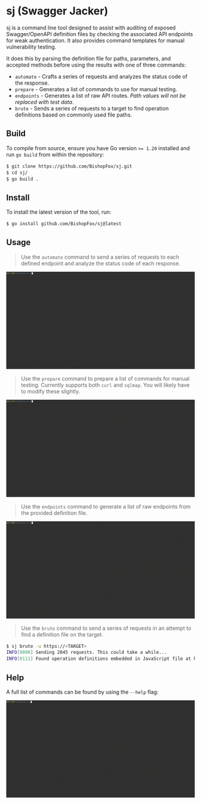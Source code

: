# sj (Swagger Jacker)

sj is a command line tool designed to assist with auditing of exposed Swagger/OpenAPI definition files by checking the associated API endpoints for weak authentication. It also provides command templates for manual vulnerability testing.

It does this by parsing the definition file for paths, parameters, and accepted methods before using the results with one of three commands:
- `automate` - Crafts a series of requests and analyzes the status code of the response.
- `prepare` - Generates a list of commands to use for manual testing.
- `endpoints` - Generates a list of raw API routes. *Path values will not be replaced with test data*.
- `brute` - Sends a series of requests to a target to find operation definitions based on commonly used file paths.

## Build

To compile from source, ensure you have Go version `>= 1.20` installed and run `go build` from within the repository:

```bash
$ git clone https://github.com/BishopFox/sj.git
$ cd sj/
$ go build .
```

## Install

To install the latest version of the tool, run:

```bash
$ go install github.com/BishopFox/sj@latest
```

## Usage

> Use the `automate` command to send a series of requests to each defined endpoint and analyze the status code of each response.

![Automate Command](img/sj-automate.gif)

> Use the `prepare` command to prepare a list of commands for manual testing. Currently supports both `curl` and `sqlmap`. You will likely have to modify these slightly.

![Prepare Command](img/sj-prepare.gif)

> Use the `endpoints` command to generate a list of raw endpoints from the provided definition file.

![Endpoints Command](img/sj-endpoints.gif)

> Use the `brute` command to send a series of requests in an attempt to find a definition file on the target.

```bash
$ sj brute -u https://<TARGET>
INFO[0000] Sending 2045 requests. This could take a while... 
INFO[0111] Found operation definitions embedded in JavaScript file at https://<TARGET>/example.js 
```

## Help

A full list of commands can be found by using the `--help` flag:

![Help Command](img/sj-help.gif)
